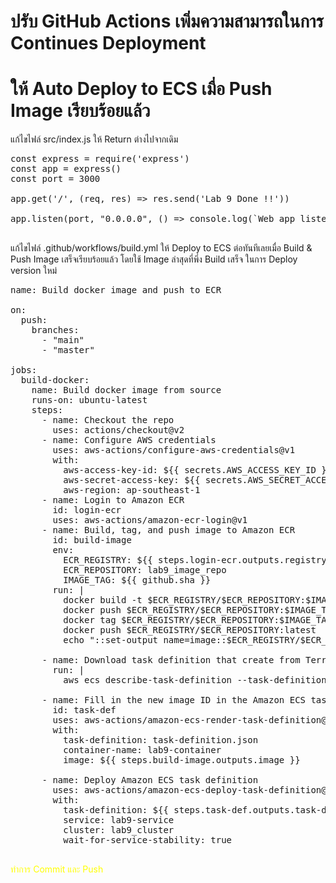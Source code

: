 # ปรับ GitHub Actions เพิ่มความสามารถในการ Continues Deployment
# ให้ Auto Deploy to ECS เมื่อ Push Image เรียบร้อยแล้ว

แก้ไขไฟล์ src/index.js ให้ Return ต่างไปจากเดิม
<pre class="file" data-filename="src/index.js" data-target="replace">const express = require('express')
const app = express()
const port = 3000

app.get('/', (req, res) => res.send('Lab 9 Done !!'))

app.listen(port, "0.0.0.0", () => console.log(`Web app listening on port ${port}!`))

</pre>


แก้ไขไฟล์ .github/workflows/build.yml ให้ Deploy to ECS ต่อทันทีเลยเมื่อ Build & Push Image เสร็จเรียบร้อยแล้ว
โดยใช้ Image ล่าสุดที่พึ่ง Build เสร็จ ในการ Deploy version ใหม่

<pre class="file" data-filename=".github/workflows/build.yml" data-target="replace">name: Build docker image and push to ECR

on:
  push:
    branches:
      - "main"
      - "master"

jobs:
  build-docker:
    name: Build docker image from source
    runs-on: ubuntu-latest
    steps:
      - name: Checkout the repo
        uses: actions/checkout@v2
      - name: Configure AWS credentials
        uses: aws-actions/configure-aws-credentials@v1
        with:
          aws-access-key-id: ${{ secrets.AWS_ACCESS_KEY_ID }}
          aws-secret-access-key: ${{ secrets.AWS_SECRET_ACCESS_KEY }}
          aws-region: ap-southeast-1
      - name: Login to Amazon ECR
        id: login-ecr
        uses: aws-actions/amazon-ecr-login@v1
      - name: Build, tag, and push image to Amazon ECR
        id: build-image
        env:
          ECR_REGISTRY: ${{ steps.login-ecr.outputs.registry }}
          ECR_REPOSITORY: lab9_image_repo
          IMAGE_TAG: ${{ github.sha }}
        run: |
          docker build -t $ECR_REGISTRY/$ECR_REPOSITORY:$IMAGE_TAG -f src/Dockerfile src
          docker push $ECR_REGISTRY/$ECR_REPOSITORY:$IMAGE_TAG
          docker tag $ECR_REGISTRY/$ECR_REPOSITORY:$IMAGE_TAG $ECR_REGISTRY/$ECR_REPOSITORY:latest
          docker push $ECR_REGISTRY/$ECR_REPOSITORY:latest
          echo "::set-output name=image::$ECR_REGISTRY/$ECR_REPOSITORY:$IMAGE_TAG"

      - name: Download task definition that create from Terraform
        run: |
          aws ecs describe-task-definition --task-definition lab9-task --query taskDefinition > task-definition.json

      - name: Fill in the new image ID in the Amazon ECS task definition
        id: task-def
        uses: aws-actions/amazon-ecs-render-task-definition@v1
        with:
          task-definition: task-definition.json
          container-name: lab9-container
          image: ${{ steps.build-image.outputs.image }}

      - name: Deploy Amazon ECS task definition
        uses: aws-actions/amazon-ecs-deploy-task-definition@v1
        with:
          task-definition: ${{ steps.task-def.outputs.task-definition }}
          service: lab9-service
          cluster: lab9_cluster
          wait-for-service-stability: true

</pre>

<span style="color: yellow">ทำการ Commit และ Push</span>

